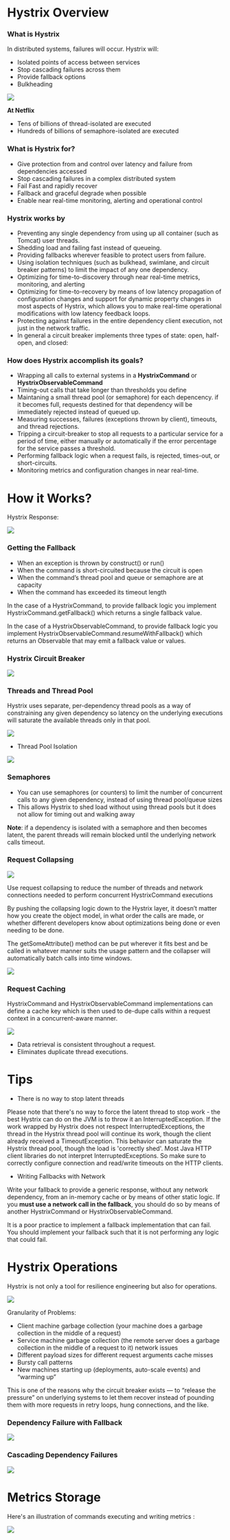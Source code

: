 # Hystrix Overview

### What is Hystrix

In distributed systems, failures will occur. Hystrix will:

- Isolated points of access between services
- Stop cascading failures across them
- Provide fallback options
- Bulkheading

![](http://jonasboner.com/images/posts/bla-bla-microservices-bla-bla/bla_bla_microservices_bla_bla_pdf__page_7_of_31_.png)

**At Netflix**

- Tens of billions of thread-isolated are executed
- Hundreds of billions of semaphore-isolated are executed

### What is Hystrix for?

- Give protection from and control over latency and failure from dependencies accessed
- Stop cascading failures in a complex distributed system
- Fail Fast and rapidly recover
- Fallback and graceful degrade when possible
- Enable near real-time monitoring, alerting and operational control

### Hystrix works by

- Preventing any single dependency from using up all container (such as Tomcat) user threads.
- Shedding load and failing fast instead of queueing.
- Providing fallbacks wherever feasible to protect users from failure.
- Using isolation techniques (such as bulkhead, swimlane, and circuit breaker patterns) to limit the impact of any one dependency.
- Optimizing for time-to-discovery through near real-time metrics, monitoring, and alerting
- Optimizing for time-to-recovery by means of low latency propagation of configuration changes and support for dynamic property changes in most aspects of Hystrix, which allows you to make real-time operational modifications with low latency feedback loops.
- Protecting against failures in the entire dependency client execution, not just in the network traffic.
- In general a circuit breaker implements three types of state: open, half-open, and closed:

### How does Hystrix accomplish its goals?

- Wrapping all calls to external systems in a **HystrixCommand** or **HystrixObservableCommand**
- Timing-out calls that take longer than thresholds you define
- Maintaning a small thread pool (or semaphore) for each depencency. if it becomes full, requests destined for that dependency will be immediately rejected instead of queued up.
- Measuring successes, failures (exceptions thrown by client), timeouts, and thread rejections.
- Tripping a circuit-breaker to stop all requests to a particular service for a period of time, either manually or automatically if the error percentage for the service passes a threshold.
- Performing fallback logic when a request fails, is rejected, times-out, or short-circuits.
- Monitoring metrics and configuration changes in near real-time.

# How it Works?

Hystrix Response:

![](https://raw.githubusercontent.com/wiki/Netflix/Hystrix/images/hystrix-return-flow.png)

### Getting the Fallback

- When an exception is thrown by construct() or run()
- When the command is short-circuited because the circuit is open
- When the command’s thread pool and queue or semaphore are at capacity
- When the command has exceeded its timeout length

In the case of a HystrixCommand, to provide fallback logic you implement HystrixCommand.getFallback() which returns a single fallback value.

In the case of a HystrixObservableCommand, to provide fallback logic you implement HystrixObservableCommand.resumeWithFallback() which returns an Observable that may emit a fallback value or values.

### Hystrix Circuit Breaker

![](https://raw.githubusercontent.com/wiki/Netflix/Hystrix/images/circuit-breaker-1280.png)

### Threads and Thread Pool

Hystrix uses separate, per-dependency thread pools as a way of constraining any given dependency so latency on the underlying executions will saturate the available threads only in that pool.

![](https://raw.githubusercontent.com/wiki/Netflix/Hystrix/images/request-example-with-latency-1280.png)

- Thread Pool Isolation

![](https://raw.githubusercontent.com/wiki/Netflix/Hystrix/images/isolation-options-1280.png)

### Semaphores

- You can use semaphores (or counters) to limit the number of concurrent calls to any given dependency, instead of using thread pool/queue sizes
- This allows Hystrix to shed load without using thread pools but it does not allow for timing out and walking away

**Note**: if a dependency is isolated with a semaphore and then becomes latent, the parent threads will remain blocked until the underlying network calls timeout.

### Request Collapsing

![](https://raw.githubusercontent.com/wiki/Netflix/Hystrix/images/collapser-1280.png)

Use request collapsing to reduce the number of threads and network connections needed to perform concurrent HystrixCommand executions

By pushing the collapsing logic down to the Hystrix layer, it doesn’t matter how you create the object model, in what order the calls are made, or whether different developers know about optimizations being done or even needing to be done.

The getSomeAttribute() method can be put wherever it fits best and be called in whatever manner suits the usage pattern and the collapser will automatically batch calls into time windows.

![](https://raw.githubusercontent.com/wiki/Netflix/Hystrix/images/collapser-flow-1280.png)

### Request Caching

HystrixCommand and HystrixObservableCommand implementations can define a cache key which is then used to de-dupe calls within a request context in a concurrent-aware manner.

![](https://raw.githubusercontent.com/wiki/Netflix/Hystrix/images/request-cache-1280.png)

- Data retrieval is consistent throughout a request.
- Eliminates duplicate thread executions.

# Tips

- There is no way to stop latent threads

Please note that there's no way to force the latent thread to stop work - the best Hystrix can do on the JVM is to throw it an InterruptedException. If the work wrapped by Hystrix does not respect InterruptedExceptions, the thread in the Hystrix thread pool will continue its work, though the client already received a TimeoutException. This behavior can saturate the Hystrix thread pool, though the load is 'correctly shed'. Most Java HTTP client libraries do not interpret InterruptedExceptions. So make sure to correctly configure connection and read/write timeouts on the HTTP clients.

- Writing Fallbacks with Network

Write your fallback to provide a generic response, without any network dependency, from an in-memory cache or by means of other static logic. If you **must use a network call in the fallback**, you should do so by means of another HystrixCommand or HystrixObservableCommand.

It is a poor practice to implement a fallback implementation that can fail. You should implement your fallback such that it is not performing any logic that could fail.

# Hystrix Operations

Hystrix is not only a tool for resilience engineering but also for operations.

![](https://github.com/Netflix/Hystrix/wiki/images/thread-configuration-640.png)

Granularity of Problems:

- Client machine garbage collection (your machine does a garbage collection in the middle of a request)
- Service machine garbage collection (the remote server does a garbage collection in the middle of a request to it)
network issues
- Different payload sizes for different request arguments
cache misses
- Bursty call patterns
- New machines starting up (deployments, auto-scale events) and “warming up”

This is one of the reasons why the circuit breaker exists — to “release the pressure” on underlying systems to let them recover instead of pounding them with more requests in retry loops, hung connections, and the like.

### Dependency Failure with Fallback

![](https://github.com/Netflix/Hystrix/wiki/images/ops-getbookmarks-640.png)

### Cascading Dependency Failures

![](https://github.com/Netflix/Hystrix/wiki/images/ops-ab-640.png)

# Metrics Storage

Here's an illustration of commands executing and writing metrics :

![](https://github.com/Netflix/Hystrix/wiki/images/metrics-generation.png)
